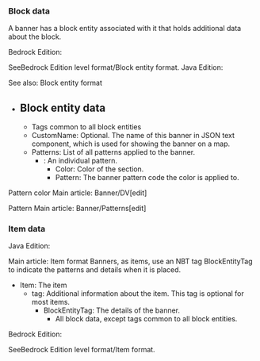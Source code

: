 ### Block data
A banner has a block entity associated with it that holds additional data about the block. 

Bedrock Edition:

SeeBedrock Edition level format/Block entity format.
Java Edition:

See also: Block entity format

- Block entity data
	- 
	- Tags common to all block entities
	- CustomName: Optional. The name of this banner in JSON text component, which is used for showing the banner on a map.
	- Patterns: List of all patterns applied to the banner.
		- : An individual pattern.
			- Color: Color of the section.
			- Pattern: The banner pattern code the color is applied to.


Pattern color
Main article: Banner/DV[edit]


Pattern
Main article: Banner/Patterns[edit]

### Item data
Java Edition:

Main article: Item format
Banners, as items, use an NBT tag BlockEntityTag to indicate the patterns and details when it is placed.

- Item: The item
	- tag: Additional information about the item. This tag is optional for most items.
		- BlockEntityTag: The details of the banner.
			- All block data, except tags common to all block entities.

Bedrock Edition:

SeeBedrock Edition level format/Item format.

